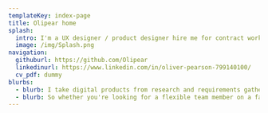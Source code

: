 ```yaml
---
templateKey: index-page
title: Olipear home
splash:
  intro: I'm a UX designer / product designer hire me for contract work
  image: /img/Splash.png
navigation:
  githuburl: https://github.com/Olipear
  linkedinurl: https://www.linkedin.com/in/oliver-pearson-799140100/
  cv_pdf: dummy
blurbs:
  - blurb: I take digital products from research and requirements gathering, all the way through to protyping and development.
  - blurb: So whether you're looking for a flexible team member on a fast moving project, or need a someone who can bring your design and dev teams together, look no further.
---
```

